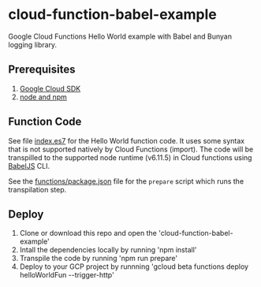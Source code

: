 # cloud-function-babel-example
Google Cloud Functions Hello World example with Babel and Bunyan logging library.

## Prerequisites
1. [Google Cloud SDK](https://cloud.google.com/sdk/)
2. [node and npm](https://www.npmjs.com/get-npm) 

## Function Code
See file [index.es7](index.es7) for the Hello World function code. It uses some syntax that is not supported natively by Cloud Functions (import). The code will be transpilled to the supported node runtime (v6.11.5) in Cloud functions using [BabelJS](https://babeljs.io/) CLI.

See the [functions/package.json](functions/package.json) file for the `prepare` script which runs the transpilation step.

## Deploy
1. Clone or download this repo and open the 'cloud-function-babel-example'
2. Intall the dependencies locally by running 'npm install'
3. Transpile the code by running 'npm run prepare'
4. Deploy to your GCP project by runnning 'gcloud beta functions deploy helloWorldFun --trigger-http'
